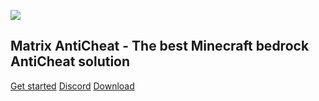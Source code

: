 <img src='https://raw.githubusercontent.com/jasonlaubb/Matrix-AntiCheat/main/.github/PRIVATE_DATA/title.png'></img>

## Matrix AntiCheat - The best Minecraft bedrock AntiCheat solution

[Get started](README.md)
[Discord](https://discord.gg/CqZGXeRKPJ)
[Download](https://github.com/jasonlaubb/Matrix-AntiCheat/releases/latest)